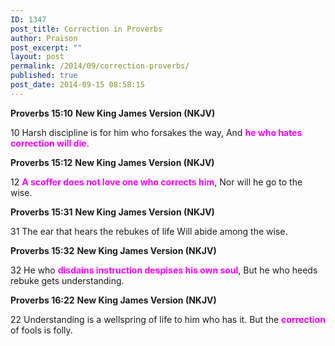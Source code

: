```yaml
---
ID: 1347
post_title: Correction in Proverbs
author: Praison
post_excerpt: ""
layout: post
permalink: /2014/09/correction-proverbs/
published: true
post_date: 2014-09-15 08:58:15
---
```

<strong>Proverbs 15:10</strong>
<strong> New King James Version (NKJV)</strong>

10 Harsh discipline is for him who forsakes the way,
And <span style="color: #ff00ff;"><strong>he who hates correction will die</strong></span>.

<strong>Proverbs 15:12</strong>
<strong> New King James Version (NKJV)</strong>

12 <span style="color: #ff00ff;"><strong>A scoffer does not love one who corrects him</strong></span>,
Nor will he go to the wise.

<strong>Proverbs 15:31</strong>
<strong> New King James Version (NKJV)</strong>

31 The ear that hears the rebukes of life
Will abide among the wise.

<strong>Proverbs 15:32</strong>
<strong> New King James Version (NKJV)</strong>

32 He who <span style="color: #ff00ff;"><strong>disdains instruction despises his own soul</strong></span>,
But he who heeds rebuke gets understanding.

<strong>Proverbs 16:22</strong>
<strong> New King James Version (NKJV)</strong>

22 Understanding is a wellspring of life to him who has it.
But the <span style="color: #ff00ff;"><strong>correction</strong></span> of fools is folly.